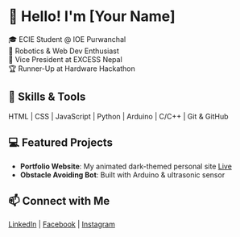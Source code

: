 # 👋 Hello! I'm [Your Name]

🎓 ECIE Student @ IOE Purwanchal  
🤖 Robotics & Web Dev Enthusiast  
📢 Vice President at EXCESS Nepal  
🏆 Runner-Up at Hardware Hackathon

## 🔧 Skills & Tools
HTML | CSS | JavaScript | Python | Arduino | C/C++ | Git & GitHub

## 💻 Featured Projects
- **Portfolio Website**: My animated dark-themed personal site [Live](https://yourusername.github.io/portfolio-web)
- **Obstacle Avoiding Bot**: Built with Arduino & ultrasonic sensor

## 📫 Connect with Me
[LinkedIn]([https://linkedin.com/in/yourprofile](https://www.linkedin.com/in/aman-kumar-sah-20204128b/)) | [Facebook]([https://facebook.com/yourprofile](https://www.facebook.com/amanksah07/)) | [Instagram]([https://instagram.com/yourprofile](https://www.instagram.com/aman_sah77/))
